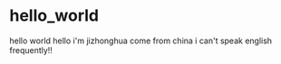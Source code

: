 # hello_world
hello world
hello  i'm jizhonghua  come from china  i can't speak english frequently!!
